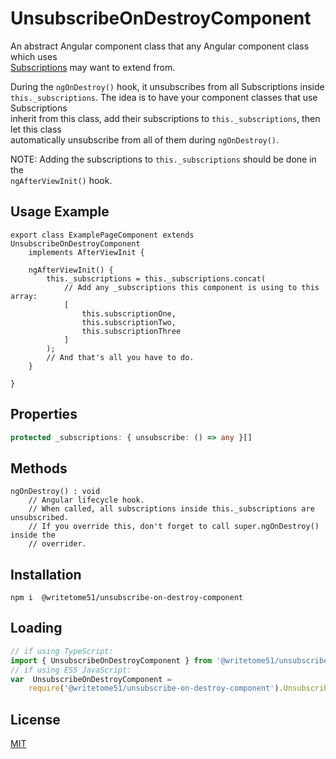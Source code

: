 # UnsubscribeOnDestroyComponent

An abstract Angular component class that any Angular component class which uses  
[Subscriptions](https://rxjs-dev.firebaseapp.com/api/index/class/Subscription) may want to extend 
from.

During the `ngOnDestroy()` hook, it unsubscribes from all Subscriptions inside   
`this._subscriptions`. 
The idea is to have your component classes that use Subscriptions  
inherit from this class, add their subscriptions to `this._subscriptions`, then let this class  
automatically unsubscribe  from all of them during `ngOnDestroy()`.  

NOTE:  Adding the subscriptions to `this._subscriptions` should be done in the  
`ngAfterViewInit()` hook.


## Usage Example
```
export class ExamplePageComponent extends UnsubscribeOnDestroyComponent 
    implements AfterViewInit {

    ngAfterViewInit() {
        this._subscriptions = this._subscriptions.concat(
            // Add any _subscriptions this component is using to this array:
            [
                this.subscriptionOne,
                this.subscriptionTwo,
                this.subscriptionThree
            ]
        );
        // And that's all you have to do.
    }

}
```  

## Properties
```ts
protected _subscriptions: { unsubscribe: () => any }[]
```


## Methods
```
ngOnDestroy() : void
    // Angular lifecycle hook.
    // When called, all subscriptions inside this._subscriptions are unsubscribed.
    // If you override this, don't forget to call super.ngOnDestroy() inside the 
    // overrider.
``` 


## Installation

`npm i  @writetome51/unsubscribe-on-destroy-component`

## Loading
```ts
// if using TypeScript:
import { UnsubscribeOnDestroyComponent } from '@writetome51/unsubscribe-on-destroy-component';
// if using ES5 JavaScript:
var  UnsubscribeOnDestroyComponent = 
    require('@writetome51/unsubscribe-on-destroy-component').UnsubscribeOnDestroyComponent;
```

## License
[MIT](https://choosealicense.com/licenses/mit/)
